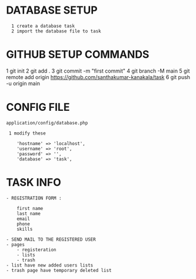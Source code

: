 

# DATABASE SETUP

	  1 create a database task
	  2 import the database file to task


# GITHUB SETUP COMMANDS

   1 git init
   2 git add .
   3 git commit -m "first commit"
   4 git branch -M main
   5 git remote add origin https://github.com/santhakumar-kanakala/task
   6 git push -u origin main


# CONFIG FILE 
    application/config/database.php 
     
     1 modify these 

		'hostname' => 'localhost',
		'username' => 'root',
		'password' => '',
		'database' => 'task',



# TASK INFO

	- REGISTRATION FORM :

		first name
		last name
		email
		phone
		skills

	- SEND MAIL TO THE REGISTERED USER
	- pages
	    - registeration 
	    - lists
	    - trash
	- list have new added users lists
	- trash page have temporary deleted list